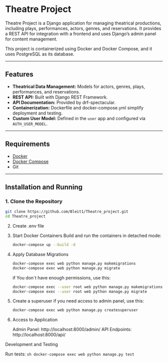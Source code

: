 # Theatre Project

Theatre Project is a Django application for managing theatrical productions, including plays, performances, actors, genres, and reservations. It provides a REST API for integration with a frontend and uses Django’s admin panel for content management.

This project is containerized using Docker and Docker Compose, and it uses PostgreSQL as its database.

---

## Features

- **Theatrical Data Management:** Models for actors, genres, plays, performances, and reservations.
- **REST API:** Built with Django REST Framework.
- **API Documentation:** Provided by drf-spectacular.
- **Containerization:** Dockerfile and docker-compose.yml simplify deployment and testing.
- **Custom User Model:** Defined in the `user` app and configured via `AUTH_USER_MODEL`.

---

## Requirements

- [Docker](https://www.docker.com/)
- [Docker Compose](https://docs.docker.com/compose/)
- Git

---

## Installation and Running

### 1. Clone the Repository

   ```bash
   git clone https://github.com/Bleit1/Theatre_project.git
   cd Theatre_project
   ```

2. Create .env file

3. Start Docker Containers
Build and run the containers in detached mode:
   ```sh 
   docker-compose up --build -d
   ```

4. Apply Database Migrations
   ```sh 
   docker-compose exec web python manage.py makemigrations
   docker-compose exec web python manage.py migrate
   ```
   if You don`t have enough permissions, use this:
   ```sh 
   docker-compose exec --user root web python manage.py makemigrations
   docker-compose exec --user root web python manage.py migrate
   ```

5. Create a superuser
   if you need access to admin panel, use this:
   ```sh
   docker-compose exec web python manage.py createsuperuser
   ```

6. Access to Application

   Admin Panel: http://localhost:8000/admin/
   API Endpoints: http://localhost:8000/api/

Development and Testing

   Run tests:
      ```sh
      docker-compose exec web python manage.py test
      ```